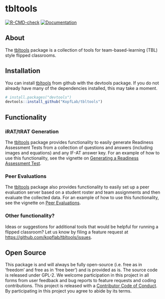 
<!-- README.md is generated from README.Rmd. Please edit that file -->

# tbltools

<!-- badges: start -->

[![R-CMD-check](https://github.com/KopfLab/tbltools/actions/workflows/R-CMD-check.yaml/badge.svg)](https://github.com/KopfLab/tbltools/actions/workflows/R-CMD-check.yaml)
[![Documentation](https://img.shields.io/badge/docs-online-green.svg)](https://kopflab.github.io/tbltools/reference/)
<!-- badges: end -->

## About

The [tbltools](https://kopflab.github.io/tbltools/) package is a
collection of tools for team-based-learning (TBL) style flipped
classrooms.

## Installation

You can install [tbltools](https://kopflab.github.io/tbltools/) from
github with the devtools package. If you do not already have many of the
dependencies installed, this may take a moment.

``` r
# install.packages("devtools") 
devtools::install_github("KopfLab/tbltools")
```

## Functionality

### iRAT/tRAT Generation

The [tbltools](https://kopflab.github.io/tbltools/) package provides
functionality to easily generate Readiness Assessment Tests from a
collection of questions and answers (including images and equations) and
any IF-AT answer key. For an example of how to use this functionality,
see the vignette on [Generating a Readiness Assessment
Test](https://kopflab.github.io/tbltools/articles/assessment_tests.html).

### Peer Evaluations

The [tbltools](https://kopflab.github.io/tbltools/) package also
provides functionality to easily set up a peer evaluation server based
on a student roster and team assignments and then evaluate the collected
data. For an example of how to use this functionality, see the vignette
on [Peer
Evaluations](https://kopflab.github.io/tbltools/articles/peer_evaluations.html).

### Other functionality?

Ideas or suggestions for additional tools that would be helpful for
running a flipped classroom? Let us know by filing a feature request at
<https://github.com/kopflab/tbltools/issues>.

## Open Source

This package is and will always be fully open-source (i.e. free as in
‘freedom’ and free as in ‘free beer’) and is provided as is. The source
code is released under GPL-2. We welcome participation in this project
in all forms from user feedback and bug reports to feature requests and
coding contributions. This project is released with a [Contributor Code
of Conduct](CONDUCT.md). By participating in this project you agree to
abide by its terms.
